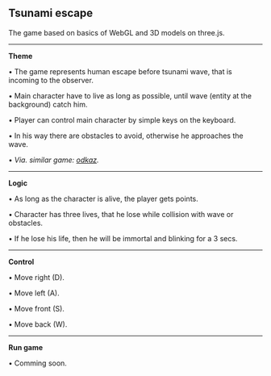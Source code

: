 ## Tsunami escape
The game based on basics of WebGL and 3D models on three.js. 

---

**Theme**

• The game represents human escape before tsunami wave, that is incoming to the observer.

• Main character have to live as long as possible, until wave (entity at the background) catch him.

• Player can control main character by simple keys on the keyboard.

• In his way there are obstacles to avoid, otherwise he approaches the wave.

• *Via. similar game: [odkaz](https://vimeo.com/62941354).*

---

**Logic**

• As long as the character is alive, the player gets points.

• Character has three lives, that he lose while collision with wave or obstacles.

• If he lose his life, then he will be immortal and blinking for a 3 secs.

---

**Control**

• Move right (D).

• Move left (A).

• Move front (S).

• Move back (W).

---

**Run game**

• Comming soon.

